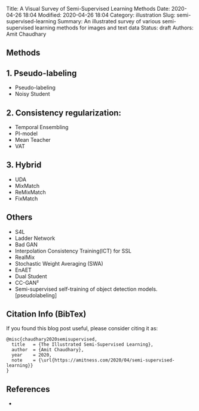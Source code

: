 Title: A Visual Survey of Semi-Supervised Learning Methods
Date: 2020-04-26 18:04
Modified: 2020-04-26 18:04
Category: illustration
Slug: semi-supervised-learning
Summary: An illustrated survey of various semi-supervised learning methods for images and text data
Status: draft
Authors: Amit Chaudhary




## Methods
## **1. Pseudo-labeling**  
- Pseudo-labeling
- Noisy Student  
 
## **2. Consistency regularization:**   

- Temporal Ensembling
- PI-model
- Mean Teacher
- VAT

## **3. Hybrid**
- UDA
- MixMatch
- ReMixMatch
- FixMatch

## Others
- S4L
- Ladder Network
- Bad GAN
- Interpolation Consistency Training(ICT) for SSL
- RealMix
- Stochastic Weight Averaging (SWA)
- EnAET
- Dual Student
- CC-GAN²
- Semi-supervised self-training of object detection models.  [pseudolabeling]


## Citation Info (BibTex)
If you found this blog post useful, please consider citing it as:
```
@misc{chaudhary2020semisupervised,
  title   = {The Illustrated Semi-Supervised Learning},
  author  = {Amit Chaudhary},
  year    = 2020,
  note    = {\url{https://amitness.com/2020/04/semi-supervised-learning}}
}
```

## References
- []()  